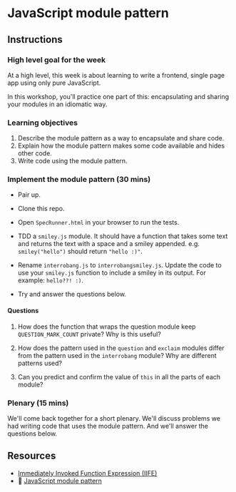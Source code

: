 # JavaScript module pattern

## Instructions

### High level goal for the week

At a high level, this week is about learning to write a frontend, single page app using only pure JavaScript.

In this workshop, you'll practice one part of this: encapsulating and sharing your modules in an idiomatic way.

### Learning objectives

1. Describe the module pattern as a way to encapsulate and share code.
2. Explain how the module pattern makes some code available and hides other code.
3. Write code using the module pattern.

### Implement the module pattern (30 mins)

* Pair up.

* Clone this repo.

* Open `SpecRunner.html` in your browser to run the tests.

* TDD a `smiley.js` module.  It should have a function that takes some text and returns the text with a space and a smiley appended.  e.g. `smiley("hello")` should return `"hello :)"`.

* Rename `interrobang.js` to `interrobangsmiley.js`.  Update the code to use your `smiley.js` function to include a smiley in its output.  For example: `hello??! :)`.

* Try and answer the questions below.

#### Questions

1. How does the function that wraps the question module keep `QUESTION_MARK_COUNT` private? Why is this useful?

2. How does the pattern used in the `question` and `exclaim` modules differ from the pattern used in the `interrobang` module? Why are different patterns used?

3. Can you predict and confirm the value of `this` in all the parts of each module?

### Plenary (15 mins)

We'll come back together for a short plenary.  We'll discuss problems we had writing code that uses the module pattern. And we'll answer the questions below.

## Resources

* [Immediately Invoked Function Expression (IIFE)](http://stackoverflow.com/questions/8228281/what-is-the-function-construct-in-javascript)
* :pill: [JavaScript module pattern](https://github.com/makersacademy/course/blob/master/pills/javascript_module_pattern.md)
